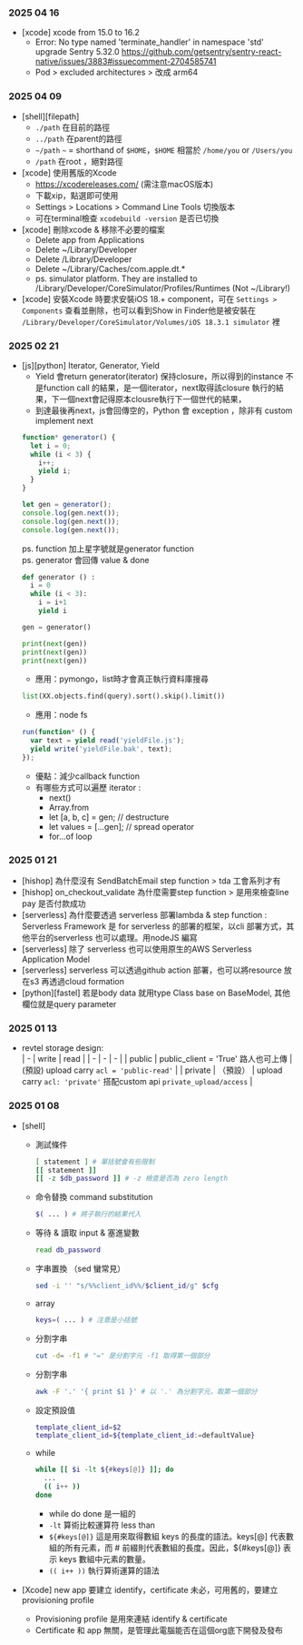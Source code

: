 ### 2025 04 16
- [xcode] xcode from 15.0 to 16.2
  - Error: No type named 'terminate_handler' in namespace 'std' upgrade Sentry 5.32.0 https://github.com/getsentry/sentry-react-native/issues/3883#issuecomment-2704585741
  - Pod > excluded architectures > 改成 arm64

### 2025 04 09
- [shell][filepath]
  - `./path` 在目前的路徑
  - `../path` 在parent的路徑
  - `~/path` `~` = shorthand of `$HOME`，`$HOME` 相當於 `/home/you` or `/Users/you`
  - `/path` 在root ，絕對路徑
- [xcode] 使用舊版的Xcode
  - https://xcodereleases.com/ (需注意macOS版本)
  - 下載xip，點選即可使用
  - Settings > Locations > Command Line Tools 切換版本
  - 可在terminal檢查 `xcodebuild -version` 是否已切換
- [xcode]  刪除xcode & 移除不必要的檔案
  - Delete app from Applications
  - Delete ~/Library/Developer
  - Delete /Library/Developer
  - Delete ~/Library/Caches/com.apple.dt.*
  - ps. simulator platform. They are installed to /Library/Developer/CoreSimulator/Profiles/Runtimes (Not ~/Library!)
- [xcode] 安裝Xcode 時要求安裝iOS 18.+ component，可在 `Settings > Components` 查看並刪除，也可以看到Show in Finder他是被安裝在 `/Library/Developer/CoreSimulator/Volumes/iOS 18.3.1 simulator` 裡

### 2025 02 21
- [js][python] Iterator, Generator, Yield
  - Yield 會return generator(iterator) 保持closure，所以得到的instance 不是function call 的結果，是一個iterator，next取得該closure 執行的結果，下一個next會記得原本clousre執行下一個世代的結果，
  - 到達最後再next，js會回傳空的，Python 會 exception ，除非有 custom implement next
  ```js
  function* generator() {
    let i = 0;
    while (i < 3) {
      i++;
      yield i;
    }
  }
  
  let gen = generator();
  console.log(gen.next());
  console.log(gen.next());
  console.log(gen.next());
  ```
  ps. function 加上星字號就是generator function  
  ps. generator 會回傳 value & done
  ```py
  def generator () :
    i = 0
    while (i < 3):
      i = i+1
      yield i 
  
  gen = generator()
  
  print(next(gen))
  print(next(gen))
  print(next(gen))
  ```
  - 應用：pymongo，list時才會真正執行資料庫搜尋
  ```python
  list(XX.objects.find(query).sort().skip().limit())
  ```
  - 應用：node fs
  ```js
  run(function* () { 
    var text = yield read('yieldFile.js');
    yield write('yieldFile.bak', text);
  });
  ```
  - 優點：減少callback function
  - 有哪些方式可以遍歷 iterator :
    - next()
    - Array.from
    - let [a, b, c] = gen; // destructure
    - let values = [...gen]; // spread operator
    - for...of loop

  

### 2025 01 21
- [hishop] 為什麼沒有 SendBatchEmail step function > tda 工會系列才有  
- [hishop] on_checkout_validate 為什麼需要step function  > 是用來檢查line pay 是否付款成功
- [serverless] 為什麼要透過 serverless 部署lambda & step function : Serverless Framework 是 for serverless 的部署的框架，以cli 部署方式，其他平台的serverless 也可以處理。用nodeJS 編寫
- [serverless] 除了 serverless 也可以使用原生的AWS Serverless Application Model
- [serverless] serverless 可以透過github action 部署，也可以將resource 放在s3  再透過cloud formation
- [python][fastel] 若是body data 就用type Class base on BaseModel, 其他欄位就是query parameter

### 2025 01 13
- revtel storage design:  
  | - | write | read |
  | - | - | - |
  | public | public_client = 'True' 路人也可上傳 | (預設) upload carry `acl = 'public-read'` |
  | private | （預設） | upload carry `acl: 'private'` 搭配custom api `private_upload/access` |

### 2025 01 08
- [shell]
  - 測試條件
    ```bash
    [ statement ] # 單括號會有些限制
    [[ statement ]]
    [[ -z $db_password ]] # -z 檢查是否為 zero length
    ```
  - 命令替換 command substitution
    ```bash
    $( ... ) # 將子執行的結果代入
    ```
  - 等待 & 讀取 input & 塞進變數
    ```bash
    read db_password
    ```
  - 字串置換 （sed 蠻常見）
    ```bash
    sed -i '' "s/%%client_id%%/$client_id/g" $cfg
    ```
  - array
    ```bash
    keys=( ... ) # 注意是小括號
    ```
  - 分割字串
    ```bash
    cut -d= -f1 # "=" 是分割字元 -f1 取得第一個部分
    ```
  - 分割字串
    ```bash
    awk -F '.' '{ print $1 }' # 以 '.' 為分割字元，取第一個部分
    ```
  - 設定預設值
    ```bash
    template_client_id=$2
    template_client_id=${template_client_id:=defaultValue}
    ```
  - while
    ```bash
    while [[ $i -lt ${#keys[@]} ]]; do
      ...
      (( i++ ))
    done
    ```
    - while do done 是一組的
    - `-lt` 算術比較運算符 less than
    - `${#keys[@]}` 這是用來取得數組 keys 的長度的語法。keys[@] 代表數組的所有元素，而 # 前綴則代表數組的長度。因此，${#keys[@]} 表示 keys 數組中元素的數量。
    - `(( i++ ))` 執行算術運算的語法
  
- [Xcode] new app 要建立 identify，certificate 未必，可用舊的，要建立provisioning profile
  - Provisioning profile 是用來連結 identify & certificate
  - Certificate 和 app 無關，是管理此電腦能否在這個org底下開發及發布
